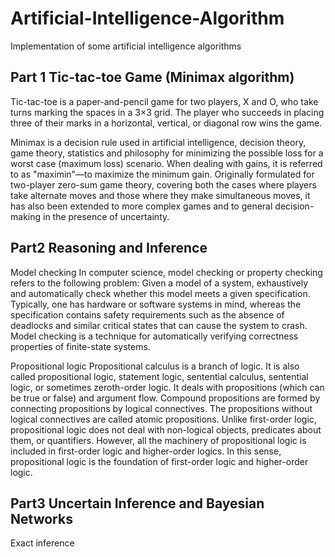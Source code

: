 # Artificial-Intelligence-Algorithm
Implementation of some artificial intelligence algorithms

## Part 1 Tic-tac-toe Game (Minimax algorithm)
Tic-tac-toe is a paper-and-pencil game for two players, X and O, who take turns marking the spaces in a 3×3 grid. The player who succeeds in placing three of their marks in a horizontal, vertical, or diagonal row wins the game.

Minimax is a decision rule used in artificial intelligence, decision theory, game theory, statistics and philosophy for minimizing the possible loss for a worst case (maximum loss) scenario. When dealing with gains, it is referred to as "maximin"—to maximize the minimum gain. Originally formulated for two-player zero-sum game theory, covering both the cases where players take alternate moves and those where they make simultaneous moves, it has also been extended to more complex games and to general decision-making in the presence of uncertainty.

## Part2 Reasoning and Inference
Model checking
In computer science, model checking or property checking refers to the following problem: Given a model of a system, exhaustively and automatically check whether this model meets a given specification. Typically, one has hardware or software systems in mind, whereas the specification contains safety requirements such as the absence of deadlocks and similar critical states that can cause the system to crash. Model checking is a technique for automatically verifying correctness properties of finite-state systems.

Propositional logic
Propositional calculus is a branch of logic. It is also called propositional logic, statement logic, sentential calculus, sentential logic, or sometimes zeroth-order logic. It deals with propositions (which can be true or false) and argument flow. Compound propositions are formed by connecting propositions by logical connectives. The propositions without logical connectives are called atomic propositions.
Unlike first-order logic, propositional logic does not deal with non-logical objects, predicates about them, or quantifiers. However, all the machinery of propositional logic is included in first-order logic and higher-order logics. In this sense, propositional logic is the foundation of first-order logic and higher-order logic.

## Part3 Uncertain Inference and Bayesian Networks
Exact inference


